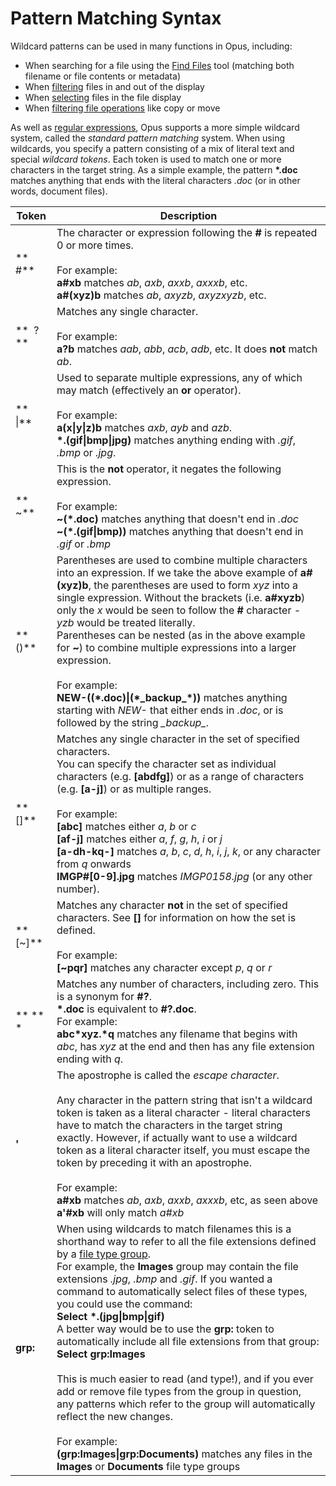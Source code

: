 # Pattern Matching Syntax

Wildcard patterns can be used in many functions in Opus, including:

- When searching for a file using the [Find Files](/Manual/basic_concepts/searching_and_filtering/find_files/README.md) tool (matching both filename or file contents or metadata)
- When [filtering](/Manual/basic_concepts/searching_and_filtering/README.md) files in and out of the display
- When [selecting](/Manual/basic_concepts/selecting_files/simple_wildcard_selection.md) files in the file display
- When [filtering file operations](/Manual/file_operations/filtered_operations/README.md) like copy or move

As well as [regular expressions](regular_expression_syntax.md), Opus supports a more simple wildcard system, called the *standard pattern matching* system. When using wildcards, you specify a pattern consisting of a mix of literal text and special *wildcard tokens*. Each token is used to match one or more characters in the target string. As a simple example, the pattern **\*.doc** matches anything that ends with the literal characters *.doc* (or in other words, document files).

| Token | Description |
| --- | --- |
| **  \#** | The character or expression following the **\#** is repeated 0 or more times.<br /><br />For example:  <br />**a#xb** matches *ab*, *axb*, *axxb*, *axxxb*, etc.  <br />**a#(xyz)b** matches *ab*, *axyzb*, *axyzxyzb*, etc. |
| **  ?** | Matches any single character.<br /><br />For example:  <br />**a?b** matches *aab*, *abb*, *acb*, *adb*, etc. It does **not** match *ab*. |
| **  \\|** | Used to separate multiple expressions, any of which may match (effectively an **or** operator).<br /><br />For example:  <br />**a(x\\|y\\|z)b** matches *axb*, *ayb* and *azb*.  <br />**\*.(gif\\|bmp\\|jpg)** matches anything ending with *.gif*, *.bmp* or *.jpg*. |
| **  ~** | This is the **not** operator, it negates the following expression.<br /><br />For example:  <br />**~(\*.doc)** matches anything that doesn't end in *.doc*  <br />**~(\*.(gif\\|bmp))** matches anything that doesn't end in *.gif* or *.bmp* |
| **  ()** | Parentheses are used to combine multiple characters into an expression. If we take the above example of **a#(xyz)b**, the parentheses are used to form *xyz* into a single expression. Without the brackets (i.e. **a#xyzb**) only the *x* would be seen to follow the **\#** character - *yzb* would be treated literally.  <br />Parentheses can be nested (as in the above example for **~**) to combine multiple expressions into a larger expression.<br /><br />For example:  <br />**NEW-((\*.doc)\\|(\*\_backup\_\*))** matches anything starting with *NEW-* that either ends in *.doc*, or is followed by the string *\_backup\_*. |
| **  \[\]** | Matches any single character in the set of specified characters.  <br />You can specify the character set as individual characters (e.g. **\[abdfg\]**) or as a range of characters (e.g. **\[a-j\]**) or as multiple ranges.<br /><br />For example:  <br />**\[abc\]** matches either *a*, *b* or *c*  <br />**\[af-j\]** matches either *a*, *f*, *g*, *h*, *i* or *j*  <br />**\[a-dh-kq-\]** matches *a*, *b*, *c*, *d*, *h*, *i*, *j*, *k*, or any character from *q* onwards  <br />**IMGP#\[0-9\].jpg** matches *IMGP0158.jpg* (or any other number). |
| **  \[~\]** | Matches any character **not** in the set of specified characters. See **\[\]** for information on how the set is defined.<br /><br />For example:  <br />**\[~pqr\]** matches any character except *p*, *q* or *r* |
| ** ** \* | Matches any number of characters, including zero. This is a synonym for **\#?**.  <br />**\*.doc** is equivalent to **\#?.doc**.  <br />For example:  <br />**abc\*xyz.\*q** matches any filename that begins with *abc*, has *xyz* at the end and then has any file extension ending with *q*. |
| **'** | The apostrophe is called the *escape character*.<br /><br />Any character in the pattern string that isn't a wildcard token is taken as a literal character - literal characters have to match the characters in the target string exactly. However, if actually want to use a wildcard token as a literal character itself, you must escape the token by preceding it with an apostrophe.<br /><br />For example:  <br />**a#xb** matches *ab*, *axb*, *axxb*, *axxxb*, etc, as seen above  <br />**a'#xb** will only match *a#xb* |
| **grp:** | When using wildcards to match filenames this is a shorthand way to refer to all the file extensions defined by a [file type group](/Manual/file_types/file_type_groups.md).  <br />For example, the **Images** group may contain the file extensions *.jpg*, *.bmp* and *.gif*. If you wanted a command to automatically select files of these types, you could use the command:  <br />**Select \*.(jpg\\|bmp\\|gif)**  <br />A better way would be to use the **grp:** token to automatically include all file extensions from that group:  <br />**Select grp:Images**<br /><br />This is much easier to read (and type!), and if you ever add or remove file types from the group in question, any patterns which refer to the group will automatically reflect the new changes.<br /><br />For example:  <br />**(grp:Images\\|grp:Documents)** matches any files in the **Images** or **Documents** file type groups |


